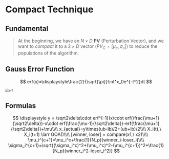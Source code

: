 # Compact Technique

## Fundamental

> At the beginning, we have an $N\times D$ **PV** (Perturbation Vector), and we want to *compact* it to a $2\times D$ vector ($PV_C=[\mu_c, \sigma_c]$) to reduce the populations of the algorithm.

## Gauss Error Function

$$
erf(x)=\displaystyle\frac{2}{\sqrt{\pi}}\int^x_0e^{-t^2}dt
$$

<img src="/Users/sudo/Desktop/Research/src/figs/erf.png" alt="erf" style="zoom:67%;" />

## Formulas

$$
\displaystyle y = \sqrt2\delta\cdot erf^{-1}(x\cdot erf(\frac{\mu+1}{\sqrt2\delta})-x\cdot erf(\frac{\mu-1}{\sqrt2\delta})-erf(\frac{\mu+1}{\sqrt2\delta})+\mu\\\\
x_{actual}=y\times(ub-lb)/2+(ub+lb)/2\\\\
X_i(t),\ X_i(t+1) \larr GOA()\\\\
[winner, loser] = compare(x1,\ x2)\\\\
\mu_i^{c+1}=\mu_i^c+\frac{1}{N_p}(winner_i-loser_i)\\\\
\sigma_i^{c+1}=\sqrt{(\sigma_i^c)^2+(\mu_i^c)^2-(\mu_i^{c+1})^2+\frac{1}{N_p}(winner_i^2-loser_i^2)}
$$
